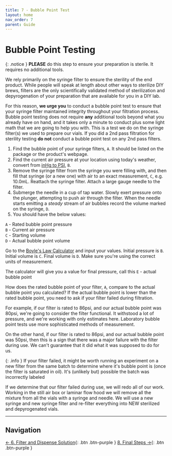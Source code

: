 ```yaml
---
title: 7 - Bubble Point Test
layout: home
nav_order: 7
parent: Guide
---
```


# Bubble Point Testing

{: .notice }
**PLEASE** do this step to ensure your preparation is sterile. It requires no additional tools.

We rely primarily on the syringe filter to ensure the sterility of the end product. While people will speak at length about other ways to sterilize DIY brews, filters are the only scientifically validated method of sterilization and depyrogenation of your preparation that are available for you in a DIY lab.

For this reason, **we urge you** to conduct a bubble point test to ensure that your syringe filter maintained integrity throughout your filtration process. Bubble point testing does not require **any** additional tools beyond what you already have on hand, and it takes only a minute to conduct plus some light math that we are going to help you with. This is a test we do on the syringe filter(s) we used to prepare our vials. If you did a 2nd pass filtration for sterility testing **do not** conduct a bubble point test on any 2nd pass filters.

1. Find the bubble point of your syringe filters, `A`. It should be listed on the package or the product's webpage.
2. Find the current air pressure at your location using today's weather, convert from [inHg to PSI], `B`.
3. Remove the syringe filter from the syringe you were filling with, and then fill that syringe (or a new one) with air to an exact measurement, `C`, e.g. 10.0mL. Reattach the syringe filter. Attach a large gauge needle to the filter.
4. Submerge the needle in a cup of tap water. Slowly exert pressure onto the plunger, attempting to push air through the filter. When the needle starts emitting a _steady_ stream of air bubbles record the volume marked on the syringe, `D`.
5. You should have the below values:

`A` - Rated bubble point pressure  
`B` - Current air pressure  
`C` - Starting volume  
`D` - Actual bubble point volume  

Go to the [Boyle's Law Calculator] and input your values. Initial pressure is `B`. Initial volume is `C`. Final volume is `D`. Make sure you're using the correct units of measurement.

The calculator will give you a value for final pressure, call this `E` - actual bubble point

How does the rated bubble point of your filter, `A`, compare to the actual bubble point you calculated? If the actual bubble point is lower than the rated bubble point, you need to ask if your filter failed during filtration.

For example, if our filter is rated to 86psi, and our actual bubble point was 80psi, we're going to consider the filter functional. It withstood a lot of pressure, and we're working with only estimates here. Laboratory bubble point tests use more sophisticated methods of measurement.

On the other hand, if our filter is rated to 86psi, and our actual bubble point was 50psi, then this is a sign that there was a major failure with the filter during use. We can't guarantee that it did what it was supposed to do for us.

{: .info }
If your filter failed, it might be worth running an experiment on a new filter from the same batch to determine where it's bubble point is (once the filter is saturated in oil). It's (unlikely but) possible the batch was incorrectly labeled

If we determine that our filter failed during use, we will redo all of our work. Working in the still air box or laminar flow hood we will remove all the mixture from all the vials with a syringe and needle. We will use a new syringe and new syringe filter and re-filter everything into NEW sterilized and depyrogenated vials.

---

## Navigation

[&larr; 6. Filter and Dispense Solution]{: .btn .btn-purple }
[8. Final Steps &rarr;]{: .btn .btn-purple }

[inHg to PSI]: https://www.convertunits.com/from/inhg/to/psi
[Boyle's Law Calculator]: https://www.omnicalculator.com/physics/boyles-law

[&larr; 6. Filter and Dispense Solution]: /guides/6_dispense
[8. Final Steps &rarr;]: /guides/8_final_steps
